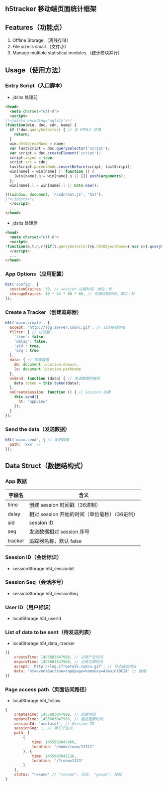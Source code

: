 h5tracker 移动端页面统计框架
-----

## Features（功能点）

1. Offline Storage.（离线存储）
2. File size is small.（文件小）
3. Manage multiple statistical modules.（统计模块并行）

## Usage（使用方法）

### Entry Script（入口脚本）

+ jdsits 处理前

```html
<head>
  <meta charset="utf-8">
  <script>
/*<jdists encoding="uglify">*/
(function(win, doc, cdn, name) {
  if (!doc.querySelector) { // 非 HTML5 环境
    return;
  }
  win.h5tObjectName = name;
  var lastScript = doc.querySelector('script');
  var script = doc.createElement('script');
  script.async = true;
  script.src = cdn;
  lastScript.parentNode.insertBefore(script, lastScript);
  win[name] = win[name] || function () {
    (win[name].q = win[name].q || []).push(arguments);
  };
  win[name].l = win[name].l || Date.now();

})(window, document, '//cdn/h5t.js', 'h5t');
/*</jdists>*/
  </script>
  ...
</head>
```

+ jdsits 处理后

```html
<head>
  <meta charset="utf-8">
  <script>
!function(e,t,n,r){if(t.querySelector){e.h5tObjectName=r;var c=t.querySelector("script"),o=t.createElement("script");o.async=!0,o.src=n,c.parentNode.insertBefore(o,c),e[r]=e[r]||function(){(e[r].q=e[r].q||[]).push(arguments)},e[r].l=e[r].l||Date.now()}}(window,document,"//cdn/h5t.js","h5t");
  </script>
  ...
</head>
```

### App Options（应用配置）

```js
h5t('config', {
  sessionExpires: 30, // session 过期时间，单位：秒
  storageExpires: 10 * 24 * 60 * 60, // 存储过期时间，单位：秒
});
```

### Create a Tracker（创建追踪器）

```js
h5t('main.create', {
  accept: 'http://log.server.com/c.gif', // 日志接收地址
  filter: { // 过滤器
    'time': false,
    'delay': false,
    'sid': true,
    'seq': true
  },
  data: { // 常规数据
    dm: document.location.domain,
    lo: document.location.pathname
  },
  onSend: function (data) { // 发送数据时触发
    data.token = this.token(data);
  },
  onCreateSession: function () { // Session 创建
    this.send({
      ht: 'appview'
    });
  }
});
```

### Send the data（发送数据）

```js
h5t('main.send', { // 发送数据
  path: 'xxx' //
});
```
## Data Struct（数据结构式）

### App 数据

字段名 |含义
-------|----------
time   |创建 session 时间戳（36进制）
delay  |相对 session 开始的时间（单位毫秒）（36进制）
sid    |session ID
seq    |发送数据相对 session 序号
tracker|追踪器名称，默认 false

### Session ID（会话标识）

+ sessionStorage.h5t_sessionId

### Session Seq（会话序号）

+ sessionStorage.h5t_sessionSeq

### User ID（用户标识）

+ localStorage.h5t_userId

### List of data to be sent（待发送列表）

+ localStorage.h5t_data_:tracker

```js
[{
	createTime: 1455603047968, // 记录产生时间
	expireTime: 1455603147968, // 记录过期时间
	accept: 'http://log.ifreetalk.com/u.gif', // 日志接收地址
	data: 'ht=event&action=tap&page=home&xp=A(main)BC2A' // 数据
}]
```

### Page access path（页面访问路径）

+ localStorage.h5t_follow

```js
{
	createTime: 1455603047968, // 创建时间
	updateTime: 1455603047968, // 最后更新时间
	sessionId: 'asdfasdf', // Session ID
	sessionSeq: 1, // 第几个生成
	path: [
		{
			time: 1455603047968,
			location: "/home/room/12312"
		}, {
			time: 1455603041128,
			location: "/?room=1123"
		}
	],
	status: "resume" // "resume": 活动， "pause": 挂起
}
```